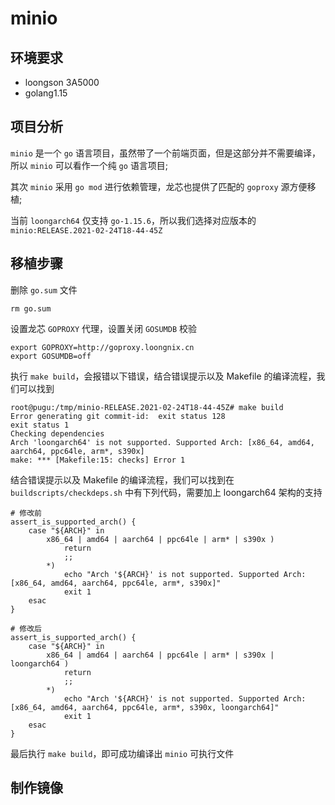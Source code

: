 # minio

## 环境要求
- loongson 3A5000
- golang1.15

## 项目分析
`minio` 是一个 `go` 语言项目，虽然带了一个前端页面，但是这部分并不需要编译，所以 `minio` 可以看作一个纯 `go` 语言项目;

其次 `minio` 采用 `go mod` 进行依赖管理，龙芯也提供了匹配的 `goproxy` 源方便移植;

当前 `loongarch64` 仅支持 `go-1.15.6`，所以我们选择对应版本的 `minio:RELEASE.2021-02-24T18-44-45Z`

## 移植步骤

删除 `go.sum` 文件
```
rm go.sum
```

设置龙芯 `GOPROXY` 代理，设置关闭 `GOSUMDB` 校验
```
export GOPROXY=http://goproxy.loongnix.cn
export GOSUMDB=off
```

执行 `make build`，会报错以下错误，结合错误提示以及 Makefile 的编译流程，我们可以找到
```
root@pugu:/tmp/minio-RELEASE.2021-02-24T18-44-45Z# make build
Error generating git commit-id:  exit status 128
exit status 1
Checking dependencies
Arch 'loongarch64' is not supported. Supported Arch: [x86_64, amd64, aarch64, ppc64le, arm*, s390x]
make: *** [Makefile:15: checks] Error 1
```

结合错误提示以及 Makefile 的编译流程，我们可以找到在 `buildscripts/checkdeps.sh` 中有下列代码，需要加上 loongarch64 架构的支持
```
# 修改前
assert_is_supported_arch() {
    case "${ARCH}" in
        x86_64 | amd64 | aarch64 | ppc64le | arm* | s390x )
            return
            ;;
        *)
            echo "Arch '${ARCH}' is not supported. Supported Arch: [x86_64, amd64, aarch64, ppc64le, arm*, s390x]"
            exit 1
    esac
}

# 修改后
assert_is_supported_arch() {
    case "${ARCH}" in
        x86_64 | amd64 | aarch64 | ppc64le | arm* | s390x | loongarch64 )
            return
            ;;
        *)
            echo "Arch '${ARCH}' is not supported. Supported Arch: [x86_64, amd64, aarch64, ppc64le, arm*, s390x, loongarch64]"
            exit 1
    esac
}
```

最后执行 `make build`，即可成功编译出 `minio` 可执行文件

## 制作镜像
